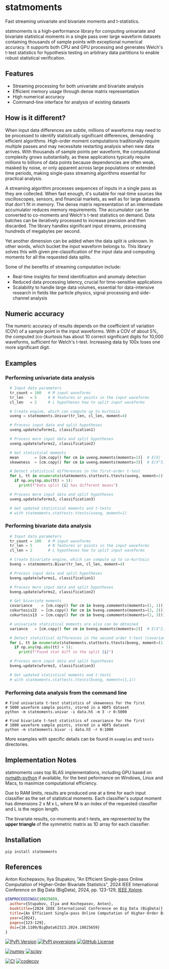 # statmoments

Fast streaming univariate and bivariate moments and t-statistics.

statmoments is a high-performance library for computing univariate and bivariate statistical moments in a single pass over large waveform datasets containing thousands of sample points with exceptional numerical accuracy. It supports both CPU and GPU processing and generates Welch's t-test statistics for hypothesis testing on arbitrary data partitions to enable robust statistical verification.

## Features

- Streaming processing for both univariate and bivariate analysis
- Efficient memory usage through dense matrix representation
- High numerical accuracy
- Command-line interface for analysis of existing datasets

## How is it different?

When input data differences are subtle, millions of waveforms may need to be processed to identify statistically significant differences, demanding efficient algorithms. High-order moment computations traditionally require multiple passes and may necessitate restarting analysis when new data arrives. With thousands of sample points per waveform, the computational complexity grows substantially, as these applications typically require millions to billions of data points because dependencies are often weak, masked by noise, or only apparent across large populations or extended time periods, making single-pass streaming algorithms essential for practical analysis.

A streaming algorithm processes sequences of inputs in a single pass as they are collected. When fast enough, it's suitable for real-time sources like oscilloscopes, sensors, and financial markets, as well as for large datasets that don't fit in memory. The dense matrix representation of an intermediate accumulator reduces memory requirements. The accumulator can be converted to co-moments and Welch's t-test statistics on demand. Data batches can be iteratively processed to increase precision and then discarded. The library handles significant input streams, processing hundreds of megabytes per second.

Yet another dimension can be added when the data split is unknown. In other words, which bucket the input waveform belongs to. This library solves this with given pre-classification of the input data and computing moments for all the requested data splits.

Some of the benefits of streaming computation include:

- Real-time insights for trend identification and anomaly detection
- Reduced data processing latency, crucial for time-sensitive applications
- Scalability to handle large data volumes, essential for data-intensive research in fields like particle physics, signal processing and side-channel analysis

## Numeric accuracy

The numeric accuracy of results depends on the coefficient of variation (COV) of a sample point in the input waveforms. With a COV of about 5%, the computed (co-)kurtosis has about 10 correct significant digits for 10,000 waveforms, sufficient for Welch's t-test. Increasing data by 100x loses one more significant digit.

## Examples

### Performing univariate data analysis

```python
  # Input data parameters
  tr_count = 100   # M input waveforms
  tr_len   = 5     # N features or points in the input waveforms
  cl_len   = 2     # L hypotheses how to split input waveforms

  # Create engine, which can compute up to kurtosis
  uveng = statmoments.Univar(tr_len, cl_len, moment=4)

  # Process input data and split hypotheses
  uveng.update(wforms1, classification1)

  # Process more input data and split hypotheses
  uveng.update(wforms2, classification2)

  # Get statistical moments
  mean       = [cm.copy() for cm in uveng.moments(moments=1)]  # E(X)
  skeweness  = [cm.copy() for cm in uveng.moments(moments=3)]  # E(X^3)

  # Detect statistical differences in the first-order t-test
  for i, tt in enumerate(statmoments.stattests.ttests(uveng, moment=1)):
    if np.any(np.abs(tt) > 5):
      print(f"Data split {i} has different means")

  # Process more input data and split hypotheses
  uveng.update(wforms3, classification3)

  # Get updated statistical moments and t-tests
  # with statmoments.stattests.ttests(uveng, moment=1)
```

### Performing bivariate data analysis

```python
  # Input data parameters
  tr_count = 100   # M input waveforms
  tr_len = 5       # N features or points in the input waveforms
  cl_len = 2       # L hypotheses how to split input waveforms

  # Create bivariate engine, which can compute up to co-kurtosis
  bveng = statmoments.Bivar(tr_len, cl_len, moment=4)

  # Process input data and split hypotheses
  bveng.update(wforms1, classification1)

  # Process more input data and split hypotheses
  bveng.update(wforms2, classification2)

  # Get bivariate moments
  covariance    = [cm.copy() for cm in bveng.comoments(moments=(1, 1))]  # E(X Y)
  cokurtosis22  = [cm.copy() for cm in bveng.comoments(moments=(2, 2))]  # E(X^2 Y^2)
  cokurtosis13  = [cm.copy() for cm in bveng.comoments(moments=(1, 3))]  # E(X^1 Y^3)

  # univariate statistical moments are also can be obtained
  variance   = [cm.copy() for cm in bveng.moments(moments=2)]  # E(X^2)

  # Detect statistical differences in the second order t-test (covariances)
  for i, tt in enumerate(statmoments.stattests.ttests(bveng, moment=(1,1))):
    if np.any(np.abs(tt) > 5):
      print(f"Found stat diff in the split {i}")

  # Process more input data and split hypotheses
  bveng.update(wforms3, classification3)

  # Get updated statistical moments and t-tests
  # with statmoments.stattests.ttests(bveng, moment=(1,1))
```

### Performing data analysis from the command line

```shell
# Find univariate t-test statistics of skeweness for the first
# 5000 waveform sample points, stored in a HDF5 dataset
python -m statmoments.univar -i data.h5 -m 3 -r 0:5000

# Find bivariate t-test statistics of covariance for the first
# 1000 waveform sample points, stored in a HDF5 dataset
python -m statmoments.bivar -i data.h5 -r 0:1000
```

More examples with specific details can be found in `examples` and `tests` directories.

## Implementation Notes

statmoments uses top BLAS implementations, including GPU based on [nvmath-python](https://github.com/NVIDIA/nvmath-python) if available, for the best peformance on Windows, Linux and Macs, to maximize computational efficiency.

Due to RAM limits, results are produced one at a time for each input classifier as the set of statistical moments. Each classifier's output moment has dimensions 2 x M x L, where M is an index of the requested classifier and L is the region length.

The bivariate results, co-moments and t-tests, are represented by the **upper triangle** of the symmetric matrix as 1D array for each classifier.

## Installation

```shell
pip install statmoments
```

## References

Anton Kochepasov, Ilya Stupakov, "An Efficient Single-pass Online Computation of Higher-Order Bivariate Statistics", 2024 IEEE International Conference on Big Data (BigData), 2024, pp. 123-129, [IEEE Xplore](https://ieeexplore.ieee.org/abstract/document/10825659).

```bibtex
@INPROCEEDINGS{10825659,
  author={Stupakov, Ilya and Kochepasov, Anton},
  booktitle={2024 IEEE International Conference on Big Data (BigData)},
  title={An Efficient Single-pass Online Computation of Higher-Order Bivariate Statistics},
  year={2024},
  pages={123-129},
  doi={10.1109/BigData62323.2024.10825659}
}
```

[![PyPi Version](https://img.shields.io/pypi/v/statmoments.svg?style=flat-square)](https://pypi.org/project/statmoments/)
[![PyPI pyversions](https://img.shields.io/pypi/pyversions/statmoments.svg?style=flat-square)](https://pypi.org/project/statmoments/)
[![GitHub License](https://img.shields.io/github/license/akochepasov/statmoments)](https://github.com/akochepasov/statmoments/blob/main/LICENSE)


[![numpy](https://img.shields.io/badge/numpy-required-blue?logo=numpy)](https://pypi.org/project/numpy/)
[![scipy](https://img.shields.io/badge/scipy-required-blue?logo=scipy)](https://pypi.org/project/scipy/)


[![CI](https://github.com/akochepasov/statmoments/actions/workflows/python-package.yml/badge.svg)](https://github.com/akochepasov/statmoments/actions/workflows/python-package.yml)
[![codecov](https://codecov.io/gh/akochepasov/statmoments/branch/main/graph/badge.svg)](https://codecov.io/gh/akochepasov/statmoments)
